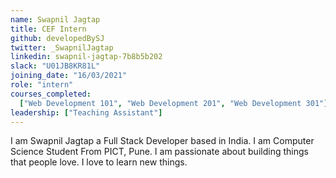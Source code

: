 ```yaml
---
name: Swapnil Jagtap
title: CEF Intern
github: developedBySJ
twitter: _SwapnilJagtap
linkedin: swapnil-jagtap-7b8b5b202
slack: "U01JB8KR81L"
joining_date: "16/03/2021"
role: "intern"
courses_completed:
  ["Web Development 101", "Web Development 201", "Web Development 301"]
leadership: ["Teaching Assistant"]
---
```


I am Swapnil Jagtap a Full Stack Developer based in India. I am Computer Science Student From PICT, Pune. I am passionate about building things that people love. I love to learn new things.
